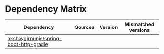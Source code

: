 # Dependency Matrix

Dependency | Sources | Version | Mismatched versions
---------- | ------- | ------- | -------------------
[akshaygirpunje/spring-boot-http-gradle](https://github.com/akshaygirpunje/spring-boot-http-gradle.git) |  | []() | 
